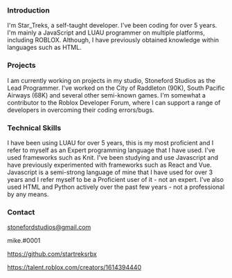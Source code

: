 ### **Introduction**

I'm Star_Treks, a self-taught developer. I've been coding for over 5 years. I'm mainly a JavaScript and LUAU programmer on multiple platforms, including ROBLOX. Although, I have previously obtained knowledge within languages such as HTML. 

### **Projects**
I am currently working on projects in my studio, Stoneford Studios as the Lead Programmer. I've worked on the City of Raddleton (90K), South Pacific Airways (68K) and several other semi-known games. I'm somewhat a contributor to the Roblox Developer Forum, where I can support a range of developers in overcoming their coding errors/bugs. 

### **Technical Skills**
I have been using LUAU for over 5 years, this is my most proficient and I refer to myself as an Expert programming language that I have used. I've used frameworks such as Knit. I've been studying and use Javascript and have previously experimented with frameworks such as React and Vue. Javascript is a semi-strong language of mine that I have used for over 3 years and I refer myself to be a Proficient user of it - not an expert. I've also used HTML and Python actively over the past few years - not a professional by any means.


### **Contact**
stonefordstudios@gmail.com

mike.#0001

https://github.com/startreksrbx

https://talent.roblox.com/creators/1614394440
